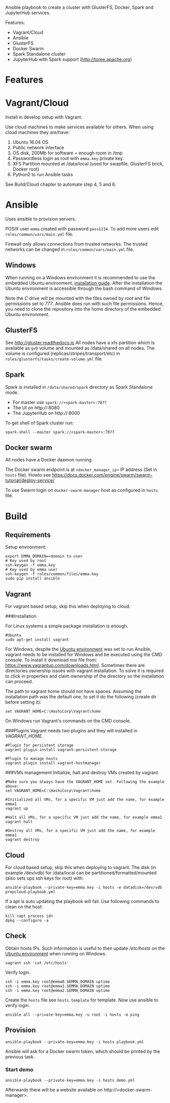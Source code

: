 Ansible playbook to create a cluster with GlusterFS, Docker, Spark and JupyterHub services.

Features:

* Vagrant/Cloud
* Ansible
* GlusterFS
* Docker Swarm
* Spark Standalone cluster
* JupyterHub with Spark support (http://toree.apache.org)

# Features

# Vagrant/Cloud

Install in develop setup with Vagrant.

Use cloud machines to make services available for others.
When using cloud machines they are/have:
1. Ubuntu 16.04 OS
2. Public network interface
3. OS disk, 200Mb for software + enough room in /tmp
4. Passwordless login as root with `emma.key` private key.
5. XFS Partition mounted at /data/local (used for swapfile, GlusterFS brick, Docker root)
6. Python2 to run Ansible tasks

See Build/Cloud chapter to automate step 4, 5 and 6.

# Ansible

Uses ansible to provision servers.

POSIX user `emma` created with password `pass1234`.
To add more users edit `roles/common/vars/main.yml` file.

Firewall only allows connections from trusted networks.
The trusted networks can be changed in `roles/common/vars/main.yml` file.

## Windows
When running on a Windows environment it is recommended to use the embedded Ubuntu environment, [installation guide](https://msdn.microsoft.com/en-us/commandline/wsl/install_guide).
After the installation the Ubuntu environment is accessible through the bash command of Windows.

Note the *C* drive will be mounted with the files owned by *root* and file permissions set to *777*. Ansible does run with such file permissions. Hence, you need to clone the repository
into the home directory of the embedded Ubuntu environment.

## GlusterFS

See http://gluster.readthedocs.io
All nodes have a xfs partition which is available as `gv0` volume and mounted as /data/shared on all nodes.
The volume is configured (replicas/stripes/transport/etc) in `roles/glusterfs/tasks/create-volume.yml` file.

## Spark

Spark is installed in `/data/shared/spark` directory as Spark Standalone mode.
* For master use `spark://<spark-master>:7077`
* The UI on http://<spark-master>:8080
* The JupyterHub on http://<spark-master>:8000

To get shell of Spark cluster run:
```
spark-shell --master spark://<spark-master>:7077
```

## Docker swarm

All nodes have a Docker daemon running.

The Docker swarm endpoint is at `<docker_manager_ip>` IP address (Set in `hosts` file).
Howto see https://docs.docker.com/engine/swarm/swarm-tutorial/deploy-service/

To use Swarm login on `docker-swarm-manager` host as configured in `hosts` file.

# Build

## Requirements

Setup environment:
```
export EMMA_DOMAIN=<domain to use>
# Key used by root
ssh-keygen -f emma.key
# Key used by emma user
ssh-keygen -f roles/common/files/emma.key
sudo pip install ansible
```

## Vagrant

For vagrant based setup, skip this when deploying to cloud.

###Installation

For Linux systems a simple package installation is enough.
```
#Ubuntu
sudo apt-get install vagrant
```

For Windows, despite the [Ubuntu environment](tree/vagrant-windows#Windows) was set to run Ansible, vagrant needs to be installed for Windows and be executed using the CMD console.
To install it download *msi* file from: https://www.vagrantup.com/downloads.html. Sometimes there are directories ownership issues with vagrant installation.
To solve it is required to click in properties and claim ownership of the directory so the installation can proceed.

The path to vagrant home should not have spaces.
Assuming the installation path was the default one, to set it do the following (create dir before setting it):
```
set VAGRANT_HOME=C:\HashiCorp\Vagrant\home
```
On Windows run Vagrant's commands on the CMD console.

###Plugins
Vagrant needs two plugins and they will installed in *VAGRANT\_HOME*.
```
#Plugin for persistent storage
vagrant plugin install vagrant-persistent-storage

#Plugin to manage hosts
vagrant plugin install vagrant-hostmanager
```

###VMs management
Initialize, halt and destroy VMs created by vagrant.
```
#Make sure you always have the VAGRANT_HOME set. Following the example above:
set VAGRANT_HOME=C:\HashiCorp\Vagrant\home

#Initialized all VMs, for a specific VM just add the name, for example emma1
vagrant up

#Halt all VMs, for a specific VM just add the name, for example emma1
vagrant halt

#Destroy all VMs, for a specific VM just add the name, for example emma1
vagrant destroy
```

## Cloud

For cloud based setup, skip this when deploying to vagrant.
The disk (in example /dev/vdb) for /data/local can be partitioned/formatted/mounted (also sets ups ssh keys for root) with:
```
ansible-playbook --private-key=emma.key -i hosts -e datadisk=/dev/vdb prepcloud-playbook.yml
```

If a apt is auto updating the playbook will fail. Use following commands to clean on the host:
```
kill <apt process id>
dpkg --configure -a
```

## Check

Obtain hosts IPs. Such information is useful to then update */etc/hosts* on the [Ubuntu environment](tree/vagrant-windows) when running on Windows.
```
vagrant ssh 'cat /etc/hosts'
```

Verify login.
```
ssh -i emma.key root@emma0.$EMMA_DOMAIN uptime
ssh -i emma.key root@emma1.$EMMA_DOMAIN uptime
ssh -i emma.key root@emma2.$EMMA_DOMAIN uptime
```

Create the `hosts` file see `hosts.template` for template.
Now use ansible to verify login.
```
ansible all --private-key=emma.key -u root -i hosts -m ping
```

## Provision

```
ansible-playbook --private-key=emma.key -i hosts playbook.yml
```

Ansible will ask for a Docker swarm token, which should be printed by the previous task.

### Start demo

```
ansible-playbook --private-key=emma.key -i hosts demo.yml
```

Afterwards there will be a website available on http://\<docker-swarm-manager\>.
